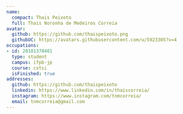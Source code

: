 ```yaml
---
name:
  compact: Thais Peixoto
  full: Thais Noronha de Medeiros Correia
avatar:
  github: https://github.com/thaispeixoto.png
  githubUC: https://avatars.githubusercontent.com/u/5923305?v=4
occupations:
- id: 20101370401
  type: student
  campus: ifpb-jp
  course: cstsi
  isFinished: true
addresses:
  github: https://github.com/thaispeixoto
  linkedin: https://www.linkedin.com/in/thaiscorreia/
  instagram: https://www.instagram.com/tnmcorreia/
  email: tnmcorreia@gmail.com
---
```

